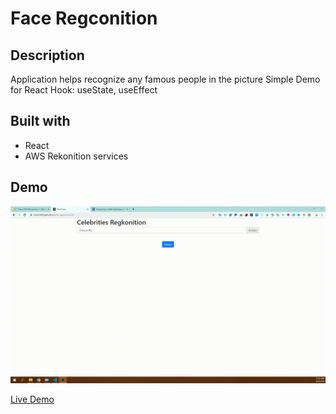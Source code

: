 # Face Regconition

## Description

Application helps recognize any famous people in the picture
Simple Demo for React Hook: useState, useEffect

## Built with

-   React
-   AWS Rekonition services

## Demo

![picture](./src/face-reg.gif)

[Live Demo](https://minh1609.github.io/face-regconition/)
